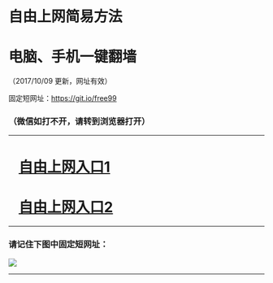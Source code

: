 ﻿# 自由上网简易方法

# 电脑、手机一键翻墙

（2017/10/09 更新，网址有效）

固定短网址：https://git.io/free99

### （微信如打不开，请转到浏览器打开）


***





# &nbsp;&nbsp; <a href="http://ft1865514758.fwq-tz-1001.info/fwqtz01.html?t=100900121996 " target="_blank">自由上网入口1</a>
# &nbsp;&nbsp; <a href="http://ft76853058.fwq-tz-1002.info/fwqtz02.html?t=100900131469 " target="_blank">自由上网入口2</a>
***

### 请记住下图中固定短网址：

<img src="https://s3-us-west-2.amazonaws.com/fwq-1001/yjfq-20170905okok.png" /> 


***

